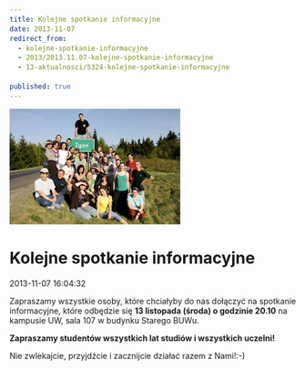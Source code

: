 ```yaml
---
title: Kolejne spotkanie informacyjne
date: 2013-11-07
redirect_from: 
  - kolejne-spotkanie-informacyjne
  - 2013/2013.11.07-kolejne-spotkanie-informacyjne
  - 13-aktualnosci/5324-kolejne-spotkanie-informacyjne

published: true
---
```



![/assets/posts/2013/2013-11-07-kolejne-spotkanie-informacyjne/spotkanie_informacyjne01.jpg](/assets/posts/2013/2013-11-07-kolejne-spotkanie-informacyjne/spotkanie_informacyjne01.jpg)

# Kolejne spotkanie informacyjne

<time>2013-11-07 16:04:32</time>



Zapraszamy wszystkie osoby, które chciałyby do nas dołączyć na spotkanie informacyjne, które odbędzie się **13 listopada (środa) o godzinie 20.10** na kampusie UW, sala 107 w budynku Starego BUWu.


**Zapraszamy studentów wszystkich lat studiów i wszystkich uczelni!**


Nie zwlekajcie, przyjdźcie i zacznijcie działać razem z Nami!:-)


<!--{{json:{"created_date":"2013-11-07 16:04:32","publish_down":"2013-11-14 17:04:25","id":"5324"}}}-->